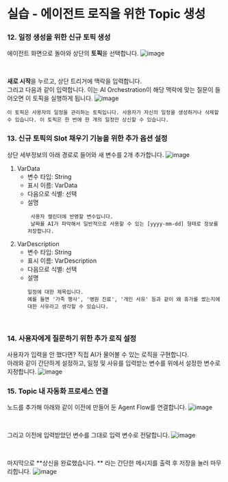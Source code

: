실습 - 에이전트 로직을 위한 Topic 생성
===

### 12. 일정 생성을 위한 신규 토픽 생성
에이전트 화면으로 돌아와 상단의 **토픽**을 선택합니다. 
![image](https://github.com/user-attachments/assets/f493914f-f1fa-49fb-a22b-7cba3dbcb78f)

</br>

**새로 시작**을 누르고, 상단 트리거에 맥락을 입력합니다.   
그리고 다음과 같이 입력합니다. 이는 AI Orchestration이 해당 맥락에 맞는 질문이 들어오면 이 토픽을 실행하게 됩니다.
![image](https://github.com/user-attachments/assets/ea4856e9-f016-4fb6-a159-e8f69a879b76)

```
이 토픽은 사용자의 일정을 관리하는 토픽입니다. 사용자가 자신의 일정을 생성하거나 삭제할 수 있습니다. 이 토픽은 한 번에 한 개의 일정만 상신할 수 있습니다.
```

### 13. 신규 토픽의 Slot 채우기 기능을 위한 추가 옵션 설정
상단 세부정보의 아래 경로로 들어와 새 변수를 2개 추가합니다.
![image](https://github.com/user-attachments/assets/e15910d4-1eca-4eb7-910b-6ea2bc5b322f)

1) VarData
   - 변수 타입: String
   - 표시 이름: VarData
   - 다음으로 식별: 선택
   - 설명
       ```
        사용자 캘린더에 반영할 변수입니다. 
        날짜를 AI가 파악해서 일반적으로 사용할 수 있는 [yyyy-mm-dd] 형태로 정보를 저장합니다.
      ```
2) VarDescription
   - 변수 타입: String
   - 표시 이름: VarDescription
   - 다음으로 식별: 선택
   - 설명
        ```
        일정에 대한 제목입니다.   
        예를 들면 '가족 행사', '병원 진료', '개인 사유' 등과 같이 왜 휴가를 썼는지에 대한 사유라고 생각할 수 있습니다.
        ```

</br>

### 14. 사용자에게 질문하기 위한 추가 로직 설정
사용자가 입력을 안 했다면? 직접 AI가 물어볼 수 있는 로직을 구현합니다.   
아래와 같이 간단하게 설정하고, 일정 및 사유를 입력받는 변수를 위에서 설정한 변수로 지정합니다.
![image](https://github.com/user-attachments/assets/78d04572-e7ad-4c38-849c-766a962a6ab5)


### 15. Topic 내 자동화 프로세스 연결
노드를 추가해 아래와 같이 이전에 만들어 둔 Agent Flow를 연결합니다.
![image](https://github.com/user-attachments/assets/721e0bf3-6fdf-42fd-841d-f44147d12c2d)

</br>

그리고 이전에 입력받았던 변수를 그대로 입력 변수로 전달합니다.
![image](https://github.com/user-attachments/assets/847f9afd-b3f6-485c-8eea-b3f9cd0c8d41)

</br>

마지막으로 **상신을 완료했습니다. ** 라는 간단한 메시지를 출력 후 저장을 눌러 마무리합니다.
![image](https://github.com/user-attachments/assets/953462c6-1f9e-4b61-97d6-940b7433c81e)

